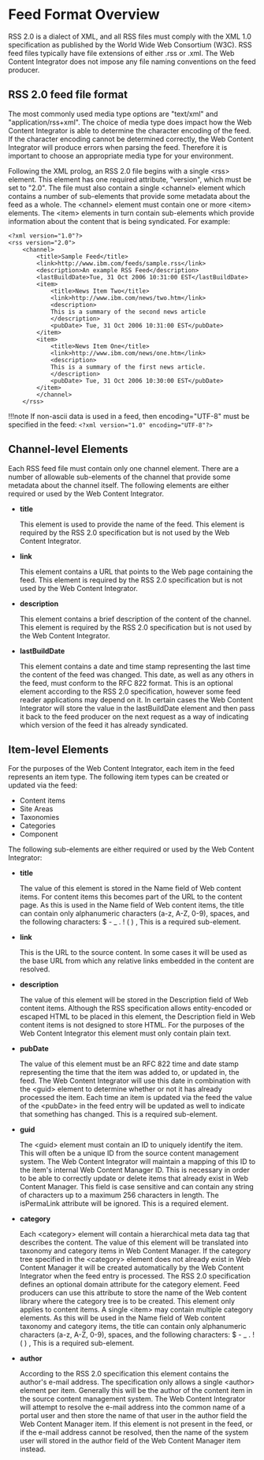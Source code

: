 # Feed Format Overview

RSS 2.0 is a dialect of XML, and all RSS files must comply with the XML 1.0 specification as published by the World Wide Web Consortium \(W3C\). RSS feed files typically have file extensions of either .rss or .xml. The Web Content Integrator does not impose any file naming conventions on the feed producer.

## RSS 2.0 feed file format

The most commonly used media type options are "text/xml" and "application/rss+xml". The choice of media type does impact how the Web Content Integrator is able to determine the character encoding of the feed. If the character encoding cannot be determined correctly, the Web Content Integrator will produce errors when parsing the feed. Therefore it is important to choose an appropriate media type for your environment.

Following the XML prolog, an RSS 2.0 file begins with a single <rss\> element. This element has one required attribute, "version", which must be set to "2.0". The file must also contain a single <channel\> element which contains a number of sub-elements that provide some metadata about the feed as a whole. The <channel\> element must contain one or more <item\> elements. The <item\> elements in turn contain sub-elements which provide information about the content that is being syndicated. For example:

```
<?xml version="1.0"?>
<rss version="2.0">
	<channel>
		<title>Sample Feed</title>
		<link>http://www.ibm.com/feeds/sample.rss</link>
		<description>An example RSS Feed</description>
		<lastBuildDate>Tue, 31 Oct 2006 10:31:00 EST</lastBuildDate>
		<item>
			<title>News Item Two</title>
			<link>http://www.ibm.com/news/two.htm</link>
			<description>
			This is a summary of the second news article
			</description>
			<pubDate> Tue, 31 Oct 2006 10:31:00 EST</pubDate>
		</item>
		<item>
			<title>News Item One</title>
			<link>http://www.ibm.com/news/one.htm</link>
			<description>
			This is a summary of the first news article.
			</description>
			<pubDate> Tue, 31 Oct 2006 10:30:00 EST</pubDate>
		</item>
		</channel>
	</rss>
```

!!!note
	If non-ascii data is used in a feed, then encoding="UTF-8" must be specified in the feed: `<?xml version="1.0" encoding="UTF-8"?>`

## Channel-level Elements

Each RSS feed file must contain only one channel element. There are a number of allowable sub-elements of the channel that provide some metadata about the channel itself. The following elements are either required or used by the Web Content Integrator.

-   **title**

    This element is used to provide the name of the feed. This element is required by the RSS 2.0 specification but is not used by the Web Content Integrator.

-   **link**

    This element contains a URL that points to the Web page containing the feed. This element is required by the RSS 2.0 specification but is not used by the Web Content Integrator.

-   **description**

    This element contains a brief description of the content of the channel. This element is required by the RSS 2.0 specification but is not used by the Web Content Integrator.

-   **lastBuildDate**

    This element contains a date and time stamp representing the last time the content of the feed was changed. This date, as well as any others in the feed, must conform to the RFC 822 format. This is an optional element according to the RSS 2.0 specification, however some feed reader applications may depend on it. In certain cases the Web Content Integrator will store the value in the lastBuildDate element and then pass it back to the feed producer on the next request as a way of indicating which version of the feed it has already syndicated.


## Item-level Elements

For the purposes of the Web Content Integrator, each item in the feed represents an item type. The following item types can be created or updated via the feed:

-   Content items
-   Site Areas
-   Taxonomies
-   Categories
-   Component

The following sub-elements are either required or used by the Web Content Integrator:

-   **title**

    The value of this element is stored in the Name field of Web content items. For content items this becomes part of the URL to the content page. As this is used in the Name field of Web content items, the title can contain only alphanumeric characters \(a-z, A-Z, 0-9\), spaces, and the following characters: $ - \_ . ! \( \) , This is a required sub-element.

-   **link**

    This is the URL to the source content. In some cases it will be used as the base URL from which any relative links embedded in the content are resolved.

-   **description**

    The value of this element will be stored in the Description field of Web content items. Although the RSS specification allows entity-encoded or escaped HTML to be placed in this element, the Description field in Web content items is not designed to store HTML. For the purposes of the Web Content Integrator this element must only contain plain text.

-   **pubDate**

    The value of this element must be an RFC 822 time and date stamp representing the time that the item was added to, or updated in, the feed. The Web Content Integrator will use this date in combination with the <guid\> element to determine whether or not it has already processed the item. Each time an item is updated via the feed the value of the <pubDate\> in the feed entry will be updated as well to indicate that something has changed. This is a required sub-element.

-   **guid**

    The <guid\> element must contain an ID to uniquely identify the item. This will often be a unique ID from the source content management system. The Web Content Integrator will maintain a mapping of this ID to the item's internal Web Content Manager ID. This is necessary in order to be able to correctly update or delete items that already exist in Web Content Manager. This field is case sensitive and can contain any string of characters up to a maximum 256 characters in length. The isPermaLink attribute will be ignored. This is a required element.

-   **category**

    Each <category\> element will contain a hierarchical meta data tag that describes the content. The value of this element will be translated into taxonomy and category items in Web Content Manager. If the category tree specified in the <category\> element does not already exist in Web Content Manager it will be created automatically by the Web Content Integrator when the feed entry is processed. The RSS 2.0 specification defines an optional domain attribute for the category element. Feed producers can use this attribute to store the name of the Web content library where the category tree is to be created. This element only applies to content items. A single <item\> may contain multiple category elements. As this will be used in the Name field of Web content taxonomy and category items, the title can contain only alphanumeric characters \(a-z, A-Z, 0-9\), spaces, and the following characters: $ - \_ . ! \( \) , This is a required sub-element.

-   **author**

    According to the RSS 2.0 specification this element contains the author's e-mail address. The specification only allows a single <author\> element per item. Generally this will be the author of the content item in the source content management system. The Web Content Integrator will attempt to resolve the e-mail address into the common name of a portal user and then store the name of that user in the author field the Web Content Manager item. If this element is not present in the feed, or if the e-mail address cannot be resolved, then the name of the system user will stored in the author field of the Web Content Manager item instead.



